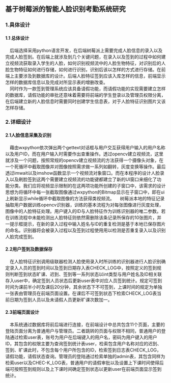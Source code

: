 ## 基于树莓派的智能人脸识别考勤系统研究
### 1.具体设计
#### 1.1 总体设计
 后端选择采用python语言开发，在后端树莓派上需要完成人脸信息的录入以及完成人脸签到。在后端上就涉及到几个关键问题，在录入以及签到的过程中如何建立视频流获取录入学生的人脸，如何识别视频流中的人脸生物特征，对识别后的人脸生物特征如何进行存储，如何进行识别，识别后该以怎样的方式进行存储。在前端上主要涉及到数据库的设计。后端人脸特征签到应该入库怎样的信息，前端显示怎样的数据库信息以及完成对所显示表的增删改查。  
 同时作为一款签到管理系统应该具备请假功能，而请假功能的实现需要建立怎样的数据库，请假功能的审批还意味着需要将前端的学生登录以及管理员权限分离，在后端建立新的人脸信息时需要同时创建学生信息表，对于人脸特征识别图片又该怎样存储。
### 2.详细设计
#### 2.1人脸信息采集及识别
 藉由wxpython依次弹出两个gettext对话框与用户交互获得用户输入的用户名称以及用户ID，而在用户输入时需要作出查重操作。透过opencv建立视频流，这里就涉及一个问题，按照常规的opencv建立视频流的方法获得一个摄像头对象，在一个死循环中截取图像并对图像按照需求做一系列如翻转，灰度变换等操作。最后透过imwait以及imshow函数显示一个视频流对象窗口。而在本程序的设计人脸录入以及刷脸签到这两个需要建立视频流的功能键都建立了新的UI窗口来细化了功能分类。我们应将视频显示限制的在这两项功能所创建的子窗口中，该需求的设计思想为将循环中每一张截取图像通过wxpython的Bitmap显示在子窗口中，即在ui上刷新显示while循环中截取图像的方法获得类视频流。
 树莓派本地的特征记录抽取用户数据训练opencv识别器，训练的基本流程为对每张图像进行灰度处理，图像中的人脸特征处理。用户键入的ID与人脸特征作为训练识别器的唯二参数。若在训练流程中未能检测出人脸特征则依然需删除该条记录所保存的10张图片，并一提示框提示，在新的录入过程中输入姓名与ID的重复检测是基于本地已保存图片的命名。识别器将会被录入过程以及签到过程使用用以检测是否重复录入以及识别人脸完成签到。
#### 2.2用户签到及数据保存
 在人脸特征识别调用级联器检测人脸使用录入时所训练的识别器进行人脸识别确定录入人员的签到时间以及签到日期存入表CHECK_LOG中，按照定义的签到规则判断签到状态旷课、迟到、签到等一系列状态以int类型与用户姓名及ID相关联存入user中，确定签到人员状态后更新user表中对应人员签到统计。规定可签到时间为课前半小时及课后20分钟，其余状态下不可签到，上课时间的规定为单独一张表由管理员在前端页面设置。在课后不可签到状态下检索CHECK_LOG表当前日期为签到人员以及未请假人员更新旷课次数加一。
#### 2.3前端页面设计
 本系统通过数据库将前后端进行连接，在前端设计中总共包含11个页面，主要的登陆页面分离为普通用户与管理员。二者跳转的页面与权限不相同，普通用户的登陆通过检索user表，账号为用户在后端键入的用户名，密码为用户键入的用户ID，其包含的权限主要为查询签到统计表user，检索包含用户名称对应的迟到、签到、旷课此时，不包含每个用户所包含的ID，检索签到日志表CHECK_LOG，请假功能，请假状态查询。管理员的登陆通过检索单独的admin表，其包含同样为检索user以及CHEC-K_LOG表，普通用户的请假审批以及设置上下课时间使得后端可按照签到规则以及上下课时间确定签到状态以更新user在前端页面显示签到统计。
